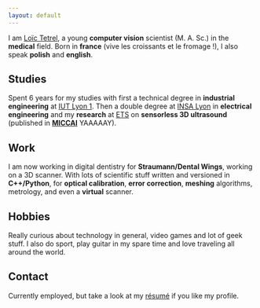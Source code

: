 ```yaml
---
layout: default
---
```


I am [Loïc Tetrel](../resume/cv.pdf), a young **computer vision** scientist (M. A. Sc.) in the **medical** field. 
Born in **france** (vive les croissants et le fromage !), I also speak **polish** and **english**.

## Studies

Spent 6 years for my studies with first a technical degree in **industrial engineering** at [IUT Lyon 1](https://iut.univ-lyon1.fr/formation/offre-de-formations/gim/dut-genie-industriel-et-maintenance-602581.kjsp?RH=1432134288557).
Then a double degree at [INSA Lyon](https://www.insa-lyon.fr/) in **electrical engineering** and my **research** at [ETS](https://www.etsmtl.ca/) on **sensorless 3D ultrasound** (published in [**MICCAI**](http://www.miccai.org/) YAAAAAY).

## Work

I am now working in digital dentistry for **Straumann/Dental Wings**, working on a 3D scanner. With lots of scientific stuff written and versioned in **C++/Python**, for **optical calibration**, **error correction**, **meshing** algorithms, metrology, and even a **virtual** scanner.

## Hobbies

Really curious about technology in general, video games and lot of geek stuff. I also do sport, play guitar in my spare time and love traveling all around the world.

## Contact

Currently employed, but take a look at my [résumé](../resume/cv.pdf) if you like my profile.